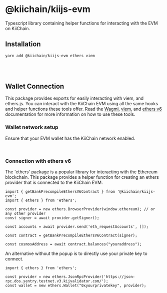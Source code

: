 # @kiichain/kiijs-evm

Typescript library containing helper functions for interacting with the EVM on KiiChain.

## Installation

```bash
yarn add @kiichain/kiijs-evm ethers viem
```

<br>
<br>

## Wallet Connection
This package provides exports for easily interacting with viem, and ethers.js. You can interact with the KiiChain EVM using all the same hooks and helper functions these tools offer. Read the [Wagmi]('https://wagmi.sh/), [viem]('https://viem.sh/'), and [ethers v6]('https://docs.ethers.org/v6/) documentation for more information on how to use these tools.

### Wallet network setup
Ensure that your EVM wallet has the KiiChain network enabled.

<br>

### Connection with ethers v6
The 'ethers' package is a popular library for interacting with the Ethereum blockchain. This package provides a helper function for creating an ethers provider that is connected to the KiiChain EVM.
```tsx
import { getBankPrecompileEthersV6Contract } from '@kiichain/kiijs-evm';
import { ethers } from 'ethers';

const provider = new ethers.BrowserProvider(window.ethereum); // or any other provider
const signer = await provider.getSigner();

const accounts = await provider.send('eth_requestAccounts', []);

const contract = getBankPrecompileEthersV6Contract(signer);

const cosmosAddress = await contract.balances("youraddress");
```

An alternative without the popup is to directly use your private key to connect.
```tsx
import { ethers } from 'ethers';

const provider = new ethers.JsonRpcProvider('https://json-rpc.dos.sentry.testnet.v3.kiivalidator.com/');
const wallet = new ethers.Wallet("0xyourprivatekey", provider);
```

